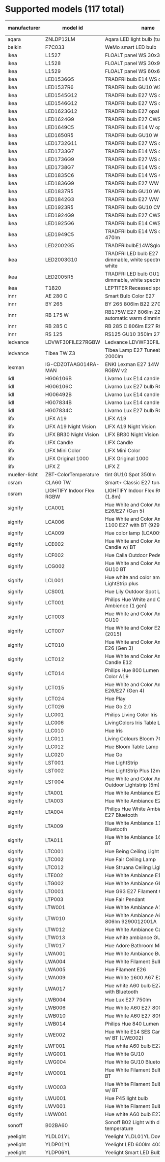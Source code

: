 # Supported models (117 total)
|manufacturer |        model id         |                                name                                 |calculation modes|      color modes       |
|-------------|-------------------------|---------------------------------------------------------------------|-----------------|------------------------|
|aqara        |ZNLDP12LM                |Aqara LED light bulb (tunable white)                                 |lut              |color_temp              |
|belkin       |F7C033                   |WeMo smart LED bulb                                                  |lut              |brightness              |
|ikea         |L1527                    |FLOALT panel WS 30x30                                                |lut              |color_temp              |
|ikea         |L1528                    |FLOALT panel WS 30x90                                                |lut              |color_temp              |
|ikea         |L1529                    |FLOALT panel WS 60x60                                                |lut              |color_temp              |
|ikea         |LED1536G5                |TRADFRI bulb E14 WS opal 400lm                                       |lut              |color_temp              |
|ikea         |LED1537R6                |TRADFRI bulb GU10 WS 400lm                                           |lut              |color_temp              |
|ikea         |LED1545G12               |TRADFRI bulb E27 WS opal 980lm                                       |lut              |color_temp              |
|ikea         |LED1546G12               |TRADFRI bulb E27 WS clear 950lm                                      |lut              |color_temp              |
|ikea         |LED1623G12               |TRADFRI bulb E27 opal 1000lm                                         |lut              |brightness              |
|ikea         |LED1624G9                |TRADFRI bulb E27 CWS opal 600lm                                      |lut              |color_temp,hs           |
|ikea         |LED1649C5                |TRADFRI bulb E14 W op/ch 400lm                                       |lut              |brightness              |
|ikea         |LED1650R5                |TRADFRI bulb GU10 W 400lm                                            |lut              |brightness              |
|ikea         |LED1732G11               |TRADFRI bulb E27 WS opal 1000lm                                      |lut              |color_temp              |
|ikea         |LED1733G7                |TRADFRI bulb E14 WS opal 600lm                                       |lut              |color_temp              |
|ikea         |LED1736G9                |TRADFRI bulb E27 WS clear 806lm                                      |lut              |color_temp              |
|ikea         |LED1738G7                |TRADFRI bulb E14 WS opal 600lm                                       |lut              |color_temp              |
|ikea         |LED1835C6                |TRADFRI bulb E14 WS 470lm                                            |lut              |color_temp              |
|ikea         |LED1836G9                |TRADFRI bulb E27 WW 806lm                                            |lut              |brightness              |
|ikea         |LED1837R5                |TRADFRI bulb GU10 WW 400lm                                           |lut              |brightness              |
|ikea         |LED1842G3                |TRADFRI bulb E27 WW clear 250lm                                      |lut              |brightness              |
|ikea         |LED1923R5                |TRADFRI bulb GU10 CWS 345lm                                          |lut              |color_temp,hs           |
|ikea         |LED1924G9                |TRADFRI bulb E27 CWS 806lm                                           |lut              |color_temp,hs           |
|ikea         |LED1925G6                |TRADFRI bulb E14 CWS 470lm                                           |lut              |color_temp,hs           |
|ikea         |LED1949C5                |TRADFRI bulb E14 WS candle opal 470lm                                |lut              |color_temp              |
|ikea         |LED2002G5                |TRADFRIbulbE14WSglobeopal470lm                                       |lut              |color_temp              |
|ikea         |LED2003G10               |TRADFRI LED bulb E27 1055 lumen, dimmable, white spectrum, opal white|lut              |color_temp              |
|ikea         |LED2005R5                |TRADFRI LED bulb GU10 345 lumen, dimmable, white spectrum            |lut              |color_temp              |
|ikea         |T1820                    |LEPTITER Recessed spot light                                         |lut              |color_temp              |
|innr         |AE 280 C                 |Smart Bulb Color E27                                                 |lut              |color_temp,hs           |
|innr         |BY 265                   |BY 265 806lm B22 2700k                                               |lut              |brightness              |
|innr         |RB 175 W                 |RB175W E27 806lm 2200K-2700K automatic warm dimming                  |lut              |brightness              |
|innr         |RB 285 C                 |RB 285 C 806lm E27 RGBW                                              |lut              |color_temp,hs           |
|innr         |RS 125                   |RS125 GU10 350lm 2700K                                               |lut              |brightness              |
|ledvance     |LDVWF30FILE27RGBW        |Ledvance LDVWF30FILE27RGBW                                           |lut              |color_temp,hs           |
|ledvance     |Tibea TW Z3              |Tibea Lamp E27 Tuneable White 2000lm                                 |lut              |color_temp              |
|lexman       |IG-CDZOTAAG014RA-MAN     |ENKI Lexman E27 14W to 100W LED RGBW v2                              |lut              |color_temp,hs           |
|lidl         |HG06106B                 |Livarno Lux E14 candle RGB                                           |lut              |color_temp,hs,brightness|
|lidl         |HG06106C                 |Livarno Lux E27 bulb RGB                                             |lut              |color_temp,hs,brightness|
|lidl         |HG06492B                 |Livarno Lux E14 candle CCT                                           |lut              |color_temp              |
|lidl         |HG07834B                 |Livarno Lux E14 candle RGB                                           |lut              |color_temp,hs           |
|lidl         |HG07834C                 |Livarno Lux E27 bulb RGB                                             |lut              |color_temp,hs           |
|lifx         |LIFX A19                 |LIFX A19                                                             |lut              |color_temp,hs           |
|lifx         |LIFX A19 Night Vision    |LIFX A19 Night Vision                                                |lut              |hs                      |
|lifx         |LIFX BR30 Night Vision   |LIFX BR30 Night Vision                                               |lut              |color_temp,hs           |
|lifx         |LIFX Candle              |LIFX Candle                                                          |lut              |color_temp,hs           |
|lifx         |LIFX Mini Color          |LIFX Mini Color                                                      |lut              |color_temp,hs           |
|lifx         |LIFX Original 1000       |LIFX Original 1000                                                   |lut              |color_temp,hs           |
|lifx         |LIFX Z                   |LIFX Z                                                               |lut              |color_temp,hs           |
|mueller-licht|ZBT-ColorTemperature     |tint GU10 Spot 350lm                                                 |lut              |color_temp              |
|osram        |CLA60 TW                 |Smart+ Classic E27 tunable white                                     |lut              |color_temp              |
|osram        |LIGHTIFY Indoor Flex RGBW|LIGHTIFY Indoor Flex RGBW 3P (1.8m)                                  |lut              |color_temp,hs           |
|signify      |LCA001                   |Hue White and Color Ambiance A19 E26/E27 (Gen 5)                     |lut              |color_temp,hs           |
|signify      |LCA006                   |Hue White and Color Ambiance 1100 E27 with BT (9290024688)           |lut              |color_temp,hs           |
|signify      |LCA009                   |Hue color lamp (LCA009)                                              |lut              |color_temp,hs           |
|signify      |LCE002                   |Hue White and Color Ambiance E14 Candle w/ BT                        |lut              |color_temp,hs           |
|signify      |LCF002                   |Hue Calla Outdoor Pedestal                                           |lut              |color_temp,hs           |
|signify      |LCG002                   |Hue White and Color Ambiance GU10 BT                                 |lut              |color_temp,hs           |
|signify      |LCL001                   |Hue white and color ambiance LightStrip plus                         |lut              |color_temp,hs           |
|signify      |LCS001                   |Hue Lily Outdoor Spot Light RGBCCT                                   |lut              |color_temp,hs           |
|signify      |LCT001                   |Philips Hue White and Color Ambience (1 gen)                         |lut              |color_temp,hs           |
|signify      |LCT003                   |Hue White and Color Ambiance Spot GU10                               |lut              |color_temp,hs           |
|signify      |LCT007                   |Hue White and Color E27 Gen2 (2015)                                  |lut              |color_temp,hs           |
|signify      |LCT010                   |Hue White and Color Ambiance A19 E26 (Gen 3)                         |lut              |color_temp,hs           |
|signify      |LCT012                   |Hue White and Color Ambiance Candle E12                              |lut              |color_temp,hs           |
|signify      |LCT014                   |Philips Hue 800 Lumen White and Color A19                            |lut              |color_temp,hs           |
|signify      |LCT015                   |Hue White and Color Ambiance A19 E26/E27 (Gen 4)                     |lut              |color_temp,hs           |
|signify      |LCT024                   |Hue Play                                                             |lut              |color_temp,hs           |
|signify      |LCT026                   |Hue Go 2.0                                                           |lut              |color_temp,hs           |
|signify      |LLC001                   |Philips Living Color Iris                                            |lut              |hs                      |
|signify      |LLC006                   |LivingColors Iris Table Lamp Gen3                                    |lut              |hs,brightness           |
|signify      |LLC010                   |Hue Iris                                                             |lut              |hs                      |
|signify      |LLC011                   |Living Colours Bloom 7099760PH                                       |lut              |hs                      |
|signify      |LLC012                   |Hue Bloom Table Lamp                                                 |lut              |hs                      |
|signify      |LLC020                   |Hue Go                                                               |lut              |color_temp,hs           |
|signify      |LST001                   |Hue LightStrip                                                       |lut              |hs                      |
|signify      |LST002                   |Hue LightStrip Plus (2m)                                             |lut              |color_temp,hs           |
|signify      |LST004                   |Hue White and Color Ambiance LED Outdoor Lightstrip (5m)             |lut              |color_temp,hs           |
|signify      |LTA001                   |Hue White Ambiance E27                                               |lut              |color_temp              |
|signify      |LTA003                   |Hue White Ambiance E26                                               |lut              |color_temp              |
|signify      |LTA004                   |Philips Hue White Ambiance 800 E27 Bluetooth                         |lut              |color_temp              |
|signify      |LTA009                   |Hue White Ambiance 1100 E27 Bluetooth                                |lut              |color_temp              |
|signify      |LTA011                   |Hue White Ambiance 1600 E27 w/ BT                                    |lut              |color_temp              |
|signify      |LTC001                   |Hue Being Ceiling Light                                              |lut              |color_temp              |
|signify      |LTC002                   |Hue Fair Ceiling Lamp                                                |lut              |color_temp              |
|signify      |LTC012                   |Hue Struana Ceiling Light                                            |lut              |color_temp              |
|signify      |LTE002                   |Hue White Ambiance E14 w/ BT                                         |lut              |color_temp              |
|signify      |LTG002                   |Hue White Ambiance GU10 w/ BT                                        |lut              |color_temp              |
|signify      |LTO001                   |Hue G93 E27 Filament Globe Bulb                                      |lut              |color_temp              |
|signify      |LTP003                   |Hue Fair Pendant                                                     |lut              |color_temp              |
|signify      |LTW001                   |Hue White Ambiance A19                                               |lut              |color_temp              |
|signify      |LTW010                   |Hue White Ambiance A60 E27 806lm 9290012001A                         |lut              |color_temp              |
|signify      |LTW012                   | Hue White Ambiance Candle E14                                       |lut              |color_temp              |
|signify      |LTW013                   |Hue white ambiance GU10                                              |lut              |color_temp              |
|signify      |LTW017                   |Hue Adore Bathroom Mirror Light                                      |lut              |color_temp              |
|signify      |LWA001                   |Hue White Ambiance Bulb A60 E27                                      |lut              |brightness              |
|signify      |LWA004                   |Hue White Filament Bulb A60 E27                                      |lut              |brightness              |
|signify      |LWA005                   |Hue Filament E26                                                     |lut              |brightness              |
|signify      |LWA009                   |Hue White 1600 A67 E27 1600lm                                        |lut              |brightness              |
|signify      |LWA017                   |Hue white A60 bulb E27 1050lm with Bluetooth                         |lut              |brightness              |
|signify      |LWB004                   |Hue Lux E27 750lm                                                    |lut              |brightness              |
|signify      |LWB006                   |Hue White A60 E27 800lm                                              |lut              |brightness              |
|signify      |LWB010                   |Hue White A60 E27 806lm                                              |lut              |brightness              |
|signify      |LWB014                   |Philips Hue 840 Lumen White A19                                      |lut              |brightness              |
|signify      |LWE002                   |Hue White E14 SES Candle 470lm w/ BT (LWE002)                        |lut              |brightness              |
|signify      |LWF001                   |Hue white A60 bulb E27                                               |lut              |brightness              |
|signify      |LWG001                   |Hue White GU10                                                       |lut              |brightness              |
|signify      |LWG004                   |Hue White GU10 Bluetooth                                             |lut              |brightness              |
|signify      |LWO001                   |Hue White Filament Bulb G93 E27 w/ BT                                |lut              |brightness              |
|signify      |LWO003                   |Hue White Filament Bulb G125 E27 w/ BT                               |lut              |brightness              |
|signify      |LWU001                   |Hue P45 light bulb                                                   |lut              |brightness              |
|signify      |LWV001                   |Hue White Filament Bulb ST64 E27                                     |lut              |brightness              |
|signify      |LWW001                   |Hue white A60 bulb E27                                               |lut              |brightness              |
|sonoff       |B02BA60                  |Sonoff B02 Light with dimmer and temperature                         |lut              |color_temp              |
|yeelight     |YLDL01YL                 |Yeelight YLDL01YL Downlight                                          |lut              |color_temp,hs           |
|yeelight     |YLDP01YL                 |Yeelight LED 600lm 4000K 8W WiFi                                     |lut              |brightness              |
|yeelight     |YLDP06YL                 |Yeelight Smart LED Bulb II Color                                     |lut              |color_temp,hs           |
